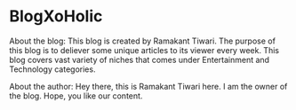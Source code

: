 # BlogXoHolic
About the blog:
This blog is created by Ramakant Tiwari. The purpose of this blog is to deliever some unique articles to its viewer every week. This blog covers vast variety of niches that comes under Entertainment and Technology categories.

About the author:
Hey there, this is Ramakant Tiwari here. I am the owner of the blog. Hope, you like our content.
